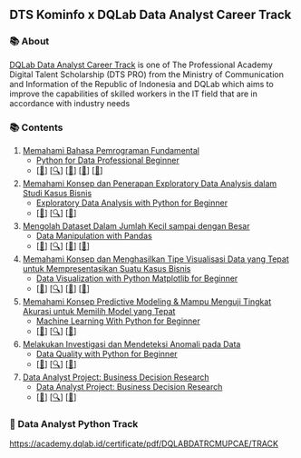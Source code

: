 ## DTS Kominfo x DQLab Data Analyst Career Track

### 📚 About
[DQLab Data Analyst Career Track](https://academy.dqlab.id/main/track/67) is one of The Professional Academy Digital Talent Scholarship (DTS PRO) from the Ministry of Communication and Information of the Republic of Indonesia and DQLab which aims to improve the capabilities of skilled workers in the IT field that are in accordance with industry needs

### 📚 Contents

1. [Memahami Bahasa Pemrograman Fundamental](#memahami-bahasa-pemrograman-fundamental)
    - [Python for Data Professional Beginner](#python-for-data-professional-beginner)
    - [[📂](https://github.com/RaharditoDio/Data-Analyst-Track---DTS-Kominfo-X-DQLab/blob/main/Python%20for%20Data%20Professional%20Beginner.ipynb)] [[🔍](https://academy.dqlab.id/main/package/practice/157/0?pf=0)] [[📃](https://academy.dqlab.id/certificate/pdf/DQLABINTP1DJWJNI/NONTRACK)] [[📃](https://academy.dqlab.id/certificate/pdf/DQLABINTP1LUWVRP/NONTRACK)] [[📃](https://academy.dqlab.id/certificate/pdf/DQLABINTP1ACHVDSEPHK/NONTRACK)]
2. [Memahami Konsep dan Penerapan Exploratory Data Analysis dalam Studi Kasus Bisnis](#memahami-konsep-dan-penerapan-exploratory-data-analysis-dalam-studi-kasus-bisnis)
    - [Exploratory Data Analysis with Python for Beginner](#exploratory-data-analysis-with-python-for-beginner)
    - [[📂](https://github.com/RaharditoDio/Data-Analyst-Track---DTS-Kominfo-X-DQLab/blob/main/Exploratory%20Data%20Analysis%20with%20Python%20for%20Beginner.ipynb)] [[🔍](https://academy.dqlab.id/main/package/practice/163/0?pf=0)] [[📃](https://academy.dqlab.id/certificate/pdf/DQLABINTP1TUAQMN/NONTRACK)]
3. [Mengolah Dataset Dalam Jumlah Kecil sampai dengan Besar](#mengolah-dataset-dalam-jumlah-kecil-sampai-dengan-besar)
    - [Data Manipulation with Pandas](#data-manipulation-with-pandas)
    - [[📂](https://github.com/RaharditoDio/Data-Analyst-Track---DTS-Kominfo-X-DQLab/blob/main/Data%20Manipulation%20with%20Pandas%20.ipynb)] [[🔍](https://academy.dqlab.id/main/package/practice/178/0?pf=0)] [[📃](https://academy.dqlab.id/certificate/pdf/DQLABINTP1DEVRLB/NONTRACK)] [[📃](https://academy.dqlab.id/certificate/pdf/DQLABINTP1KUGKUG/NONTRACK)]
4. [Memahami Konsep dan Menghasilkan Tipe Visualisasi Data yang Tepat untuk Mempresentasikan Suatu Kasus Bisnis](#memahami-konsep-dan-menghasilkan-tipe-visualisasi-data-yang-tepat-untuk-mempresentasikan-suatu-kasus-bisnis)
    - [Data Visualization with Python Matplotlib for Beginner](#data-visualization-with-python-matplotlib-for-beginner)
    - [[📂](https://github.com/RaharditoDio/Data-Analyst-Track---DTS-Kominfo-X-DQLab/blob/main/Data%20Visualization%20with%20Python%20Matplotlib%20for%20Beginner%20.ipynb)] [[🔍](https://academy.dqlab.id/main/package/practice/164/0?pf=0)] [[📃](https://academy.dqlab.id/certificate/pdf/DQLABDTWP1NVRVUM/NONTRACK)] [[📃](https://academy.dqlab.id/certificate/pdf/DQLABINTP1ELALMT/NONTRACK)]
5. [Memahami Konsep Predictive Modeling & Mampu Menguji Tingkat Akurasi untuk Memilih Model yang Tepat](#memahami-konsep-predictive-modeling--mampu-menguji-tingkat-akurasi-untuk-memilih-model-yang-tepat)
    - [Machine Learning With Python for Beginner](#machine-learning-with-python-for-beginner)
    - [[📂](https://github.com/RaharditoDio/Data-Analyst-Track---DTS-Kominfo-X-DQLab/blob/main/Machine%20Learning%20With%20Python%20for%20Beginner.ipynb)] [[🔍](https://academy.dqlab.id/main/package/practice/169/0?pf=0)] [[📃](https://academy.dqlab.id/certificate/pdf/DQLABDVIZ2JKSPEM/NONTRACK)]
6. [Melakukan Investigasi dan Mendeteksi Anomali pada Data](#melakukan-investigasi-dan-mendeteksi-anomali-pada-data)
    - [Data Quality with Python for Beginner](#data-quality-with-python-for-beginner)
    - [[📂](https://github.com/RaharditoDio/Data-Analyst-Track---DTS-Kominfo-X-DQLab/blob/main/Data%20Quality%20with%20Python%20for%20Beginner.ipynb)] [[🔍](https://academy.dqlab.id/main/package/practice/166/0?pf=0)] [[📃](https://academy.dqlab.id/certificate/pdf/DQLABDVIZ2MIPQUW/NONTRACK)]
7. [Data Analyst Project: Business Decision Research](#data-analyst-project-business-decision-research)
    - [Data Analyst Project: Business Decision Research](#data-analyst-project-business-decision-research)
    - [[📂](https://github.com/RaharditoDio/Data-Analyst-Track---DTS-Kominfo-X-DQLab/blob/main/Business%20Decision%20Research.ipynb)] [[🔍](https://academy.dqlab.id/main/package/practice/284/0?pf=0)] [[📃](https://academy.dqlab.id/certificate/pdf/DQLABDVIZ2FFLJRN/NONTRACK)]

### 📃 Data Analyst Python Track
https://academy.dqlab.id/certificate/pdf/DQLABDATRCMUPCAE/TRACK
